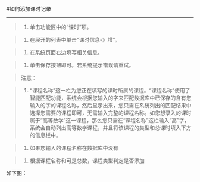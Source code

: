 #如何添加课时记录

----

>1. 单击功能区中的“课时”项。

>1. 在展开的列表中单击“课时信息-》增”。

>1. 在系统页面右边填写相关信息。

>1. 单击保存按钮即可。若系统提示错误请重试。

>  <w>注意：

>   1.   “课程名称”这一栏为您正在填写的课时所属的课程。“课程名称”使用了智能匹配功能，系统会根据您输入的字来匹配数据库中已保存的含有您输入的字的课程名称，然后显示出来，您只需在系统列出的匹配结果中选择您需要的课程即可，无需输入完整的课程名称。如您想录入的课时属于“高等数学”这一课程，那么您只需在“课程名称”这栏输入“高”字，系统会自动列出高等数学课程，并且将该课程的类型和总课时填入下方的信息栏中。

>1.  如果您输入的课程名称在数据库中没有

>1.  根据课程名称和可是总数，课程类型判定是否添加

如下图：

